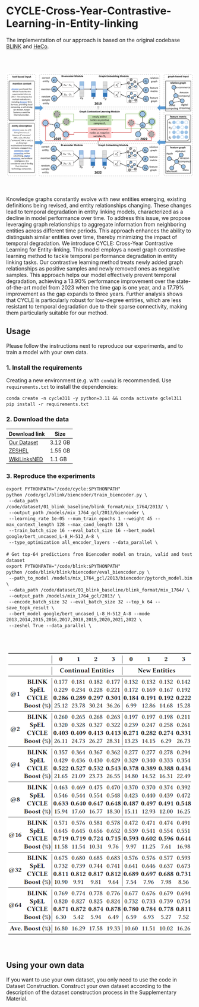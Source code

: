 # CYCLE-Cross-Year-Contrastive-Learning-in-Entity-linking

The implementation of our approach is based on the original codebase [BLINK](https://github.com/facebookresearch/BLINK) and [HeCo](https://github.com/liun-online/HeCo).<br>

<br><br>
<div align="center">
<img src="fig.png" width="800" />
</div>
<br><br>

Knowledge graphs constantly evolve with new entities emerging, existing definitions being revised, and entity relationships changing. These changes lead to temporal degradation in entity linking models, characterized as a decline in model performance over time. To address this issue, we propose leveraging graph relationships to aggregate information from neighboring entities across different time periods. This approach enhances the ability to distinguish similar entities over time, thereby minimizing the impact of temporal degradation. We introduce CYCLE: Cross-Year Contrastive Learning for Entity-linking. This model employs a novel graph contrastive learning method to tackle temporal performance degradation in entity linking tasks. Our contrastive learning method treats newly added graph relationships as positive samples and newly removed ones as negative samples. This approach helps our model effectively prevent temporal degradation, achieving a 13.90% performance improvement over the state-of-the-art model from 2023 when the time gap is one year, and a 17.79% improvement as the gap expands to three years. Further analysis shows that CYCLE is particularly robust for low-degree entities, which are less resistant to temporal degradation due to their sparse connectivity, making them particularly suitable for our method.

## Usage

Please follow the instructions next to reproduce our experiments, and to train a model with your own data.

### 1. Install the requirements

Creating a new environment (e.g. with `conda`) is recommended. Use `requirements.txt` to install the dependencies:

```
conda create -n cycle311 -y python=3.11 && conda activate gclel311
pip install -r requirements.txt
```

### 2. Download the data

| Download link                                                | Size |
| ------------------------------------------------------------ | ----------------- |
| [Our Dataset](https://zenodo.org/records/10977757) | 3.12 GB            |
| [ZESHEL](https://github.com/facebookresearch/BLINK/tree/main/examples/zeshel) | 1.55 GB            |
| [WikiLinksNED](https://github.com/yasumasaonoe/ET4EL) | 1.1 GB             |

### 3. Reproduce the experiments

```
export PYTHONPATH="/code/cycle:$PYTHONPATH"
python /code/gcl/blink/biencoder/train_biencoder.py \
 --data_path /code/dataset/01_blink_baseline/blink_format/mix_1764/2013/ \
 --output_path /models/mix_1764_gcl/2013/biencoder \
 --learning_rate 1e-05 --num_train_epochs 1 --weight 45 --max_context_length 128 --max_cand_length 128 \
 --train_batch_size 16 --eval_batch_size 16 --bert_model google/bert_uncased_L-8_H-512_A-8 \
 --type_optimization all_encoder_layers --data_parallel \

# Get top-64 predictions from Biencoder model on train, valid and test dataset
export PYTHONPATH="/code/blink:$PYTHONPATH"
python /code/blink/blink/biencoder/eval_biencoder.py \
 --path_to_model /models/mix_1764_gcl/2013/biencoder/pytorch_model.bin \
 --data_path /code/dataset/01_blink_baseline/blink_format/mix_1764/ \
 --output_path /models/mix_1764_gcl/2013/ \
 --encode_batch_size 32 --eval_batch_size 32 --top_k 64 --save_topk_result \
 --bert_model google/bert_uncased_L-8_H-512_A-8 --mode 2013,2014,2015,2016,2017,2018,2019,2020,2021,2022 \
 --zeshel True --data_parallel \
```
<br><br>
<div align="center">
<img src="fig2.png" width="700" />
</div>
<br><br>

## Using your own data

If you want to use your own dataset, you only need to use the code in Dataset Construction. Construct your own dataset according to the description of the dataset construction process in the Supplementary Material.
